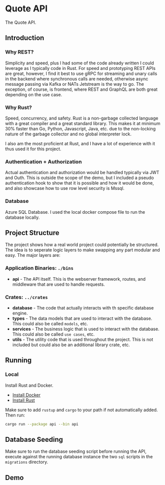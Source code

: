 # Quote API

The Quote API.

## Introduction

### Why REST?

Simplicity and speed, plus I had some of the code already written I could leverage as I typically code in Rust. For speed and prototyping REST APIs are great, however, I find it best to use gRPC for streaming and unary calls in the backend where synchronous calls are needed, otherwise async message passing via Kafka or NATs Jetstream is the way to go. The exception, of course, is frontend, where REST and GraphQL are both great depending on the use case.

### Why Rust?

Speed, concurrency, and safety. Rust is a non-garbage collected language with a great compiler and a great standard library. This makes it at minimum 30% faster than Go, Python, Javascript, Java, etc. due to the non-locking nature of the garbage collector and no global interpreter lock. 

I also am the most proficient at Rust, and I have a lot of experience with it thus used it for this project.

### Authentication + Authorization

Actual authentication and authorization would be handled typically via JWT and Outh. This is outside the scope of the demo, but I included a pseudo authentication hook to show that it is possible and how it would be done, and also showcase how to use row level security is Mssql.

### Database

Azure SQL Database. I used the local docker compose file to run the database locally.

## Project Structure

The project shows how a real world project could potentially be structured. The idea is to seperate logic layers to make swapping any part modular and easy. The major layers are:

### Application Binaries: `./bins`
- **api** - The API itself. This is the webserver framework, routes, and middleware that are used to handle requests.

### Crates: `../crates`
- **database** - The code that actually interacts with th specific database engine.
- **types** - The data models that are used to interact with the database. This could also be called `models`, etc.
- **services** - The business logic that is used to interact with the database. This could also be called `use cases`, etc.
- **utils** - The utility code that is used throughout the project. This is not included but could also be an additional library crate, etc.

## Running

### Local

Install Rust and Docker.

- [Install Docker](https://docs.docker.com)
- [Install Rust](https://rust-lang.org/tools/install/)

Make sure to add `rustup` and `cargo` to your path if not automatically added. Then run:

```bash
cargo run --package api --bin api
```

## Database Seeding

Make sure to run the database seeding script before running the API, execute against the running database instance the two `sql` scripts in the `migrations` directory.

## Demo 
